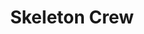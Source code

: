 ---
title: Skeleton Crew
poster: 'skeleton-crew.jpg'
description: Phylicia Rashad returns in the Broadway premiere in Dominique Morisseau's new play.
theater: Samuel J Friedman Theatre
original_preview: '2021-12-27'
original_opening: '2022-01-19'
preview: '2021-12-27'
opening: '2022-01-19'
tonyaward: false
criticspick: true
tags: 
  - Play
  - Broadway
  - Drama
trailer: https://www.youtube.com/watch?v=EvSH5pBTCFU
website: 'https://www.manhattantheatreclub.com/shows/2021-22-season/skeleton-crew/'
tickets:
  - highlight: true
    type: digitalRush
    title: $30 Rush
    info: https://www.todaytix.com/nyc/shows/24217
  - highlight: false
    type: regular
    title: $59+ Tickets
    info: https://www.telecharge.com/Broadway/Skeleton-Crew/
---